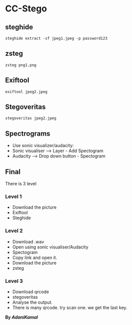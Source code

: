 # CC-Stego

## steghide

```
steghide extract -sf jpeg1.jpeg -p password123
```

## zsteg

```
zsteg png1.png 
```

## Exiftool

```
exiftool jpeg2.jpeg
```

## Stegoveritas

```
stegoveritas jpeg2.jpeg
```

## Spectrograms

* Use sonic visualizer/audacity: 
* Sonic visualiser --> Layer - Add Spectogram
* Audacity --> Drop down button - Spectogram

## Final

There is 3 level

### Level 1

* Download the picture
* Exiftool
* Steghide

### Level 2

* Download .wav
* Open using sonic visualiser/Audacity
* Spectogram
* Copy link and open it.
* Download the picture
* zsteg

### Level 3

* Download qrcode
* stegoveritas 
* Analyse the output.
* There is many qrcode. try scan one. we get the last key.

**By _AdaniKamal_**
